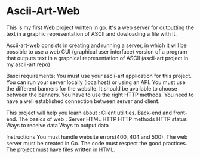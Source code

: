 # Ascii-Art-Web
This is my first Web project written in go. It's a web server for outputting the text in a graphic representation of ASCII and dowloading a file with it.

Ascii-art-web consists in creating and running a server, in which it will be possible to use a web GUI (graphical user interface) version of a program that outputs text in a graphical representation of ASCII (ascii-art project in my ascii-art repo)

Basci requirements:
    You must use your ascii-art application for this project.
    You can run your server locally (localhost) or using an API.
    You must use the different banners for the website.
    It should be available to choose between the banners.
    You have to use the right HTTP methods.
    You need to have a well established connection between server and client.

This project will help you learn about :
    Client utilities.
    Back-end and front-end.
    The basics of web :
        Server
        HTML
        HTTP
        HTTP methods
        HTTP status
    Ways to receive data
    Ways to output data

Instructions
    You must handle website errors(400, 404 and 500).
    The web server must be created in Go.
    The code must respect the good practices.
    The project must have files written in HTML.

